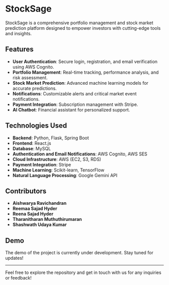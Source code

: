 # StockSage
StockSage is a comprehensive portfolio management and stock market prediction platform designed to empower investors with cutting-edge tools and insights.

## Features

- **User Authentication**: Secure login, registration, and email verification using AWS Cognito.
- **Portfolio Management**: Real-time tracking, performance analysis, and risk assessment.
- **Stock Market Prediction**: Advanced machine learning models for accurate predictions.
- **Notifications**: Customizable alerts and critical market event notifications.
- **Payment Integration**: Subscription management with Stripe.
- **AI Chatbot**: Financial assistant for personalized support.

## Technologies Used

- **Backend**: Python, Flask, Spring Boot
- **Frontend**: React.js
- **Database**: MySQL
- **Authentication and Email Notifications**: AWS Cognito, AWS SES
- **Cloud Infrastructure**: AWS (EC2, S3, RDS)
- **Payment Integration**: Stripe
- **Machine Learning**: Scikit-learn, TensorFlow
- **Natural Language Processing**: Google Gemini API

## Contributors

- **Aishwarya Ravichandran**
- **Reemaa Sajad Hyder**
- **Reena Sajad Hyder**
- **Tharanitharan Muthuthirumaran**
- **Shashwath Udaya Kumar**

## Demo

The demo of the project is currently under development. Stay tuned for updates!

---

Feel free to explore the repository and get in touch with us for any inquiries or feedback!
